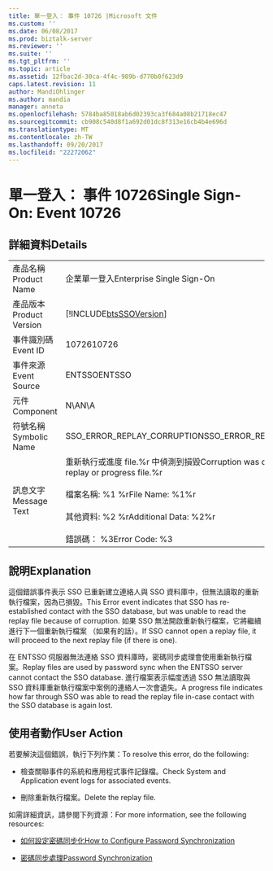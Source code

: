 ```yaml
---
title: 單一登入： 事件 10726 |Microsoft 文件
ms.custom: ''
ms.date: 06/08/2017
ms.prod: biztalk-server
ms.reviewer: ''
ms.suite: ''
ms.tgt_pltfrm: ''
ms.topic: article
ms.assetid: 12fbac2d-30ca-4f4c-989b-d770b0f623d9
caps.latest.revision: 11
author: MandiOhlinger
ms.author: mandia
manager: anneta
ms.openlocfilehash: 5784ba85018ab6d02393ca3f684a08b21718ec47
ms.sourcegitcommit: cb908c540d8f1a692d01dc8f313e16cb4b4e696d
ms.translationtype: MT
ms.contentlocale: zh-TW
ms.lasthandoff: 09/20/2017
ms.locfileid: "22272062"
---
```

# <a name="single-sign-on-event-10726"></a><span data-ttu-id="fba0b-102">單一登入： 事件 10726</span><span class="sxs-lookup"><span data-stu-id="fba0b-102">Single Sign-On: Event 10726</span></span>
## <a name="details"></a><span data-ttu-id="fba0b-103">詳細資料</span><span class="sxs-lookup"><span data-stu-id="fba0b-103">Details</span></span>  
  
|||  
|-|-|  
|<span data-ttu-id="fba0b-104">產品名稱</span><span class="sxs-lookup"><span data-stu-id="fba0b-104">Product Name</span></span>|<span data-ttu-id="fba0b-105">企業單一登入</span><span class="sxs-lookup"><span data-stu-id="fba0b-105">Enterprise Single Sign-On</span></span>|  
|<span data-ttu-id="fba0b-106">產品版本</span><span class="sxs-lookup"><span data-stu-id="fba0b-106">Product Version</span></span>|[!INCLUDE[btsSSOVersion](../includes/btsssoversion-md.md)]|  
|<span data-ttu-id="fba0b-107">事件識別碼</span><span class="sxs-lookup"><span data-stu-id="fba0b-107">Event ID</span></span>|<span data-ttu-id="fba0b-108">10726</span><span class="sxs-lookup"><span data-stu-id="fba0b-108">10726</span></span>|  
|<span data-ttu-id="fba0b-109">事件來源</span><span class="sxs-lookup"><span data-stu-id="fba0b-109">Event Source</span></span>|<span data-ttu-id="fba0b-110">ENTSSO</span><span class="sxs-lookup"><span data-stu-id="fba0b-110">ENTSSO</span></span>|  
|<span data-ttu-id="fba0b-111">元件</span><span class="sxs-lookup"><span data-stu-id="fba0b-111">Component</span></span>|<span data-ttu-id="fba0b-112">N\A</span><span class="sxs-lookup"><span data-stu-id="fba0b-112">N\A</span></span>|  
|<span data-ttu-id="fba0b-113">符號名稱</span><span class="sxs-lookup"><span data-stu-id="fba0b-113">Symbolic Name</span></span>|<span data-ttu-id="fba0b-114">SSO_ERROR_REPLAY_CORRUPTION</span><span class="sxs-lookup"><span data-stu-id="fba0b-114">SSO_ERROR_REPLAY_CORRUPTION</span></span>|  
|<span data-ttu-id="fba0b-115">訊息文字</span><span class="sxs-lookup"><span data-stu-id="fba0b-115">Message Text</span></span>|<span data-ttu-id="fba0b-116">重新執行或進度 file.%r 中偵測到損毀</span><span class="sxs-lookup"><span data-stu-id="fba0b-116">Corruption was detected in the replay or progress file.%r</span></span><br /><br /> <span data-ttu-id="fba0b-117">檔案名稱: %1 %r</span><span class="sxs-lookup"><span data-stu-id="fba0b-117">File Name: %1%r</span></span><br /><br /> <span data-ttu-id="fba0b-118">其他資料: %2 %r</span><span class="sxs-lookup"><span data-stu-id="fba0b-118">Additional Data: %2%r</span></span><br /><br /> <span data-ttu-id="fba0b-119">錯誤碼： %3</span><span class="sxs-lookup"><span data-stu-id="fba0b-119">Error Code: %3</span></span>|  
  
## <a name="explanation"></a><span data-ttu-id="fba0b-120">說明</span><span class="sxs-lookup"><span data-stu-id="fba0b-120">Explanation</span></span>  
 <span data-ttu-id="fba0b-121">這個錯誤事件表示 SSO 已重新建立連絡人與 SSO 資料庫中，但無法讀取的重新執行檔案，因為已損毀。</span><span class="sxs-lookup"><span data-stu-id="fba0b-121">This Error event indicates that SSO has re-established contact with the SSO database, but was unable to read the replay file because of corruption.</span></span> <span data-ttu-id="fba0b-122">如果 SSO 無法開啟重新執行檔案，它將繼續進行下一個重新執行檔案 （如果有的話）。</span><span class="sxs-lookup"><span data-stu-id="fba0b-122">If SSO cannot open a replay file, it will proceed to the next replay file (if there is one).</span></span>  
  
 <span data-ttu-id="fba0b-123">在 ENTSSO 伺服器無法連絡 SSO 資料庫時，密碼同步處理會使用重新執行檔案。</span><span class="sxs-lookup"><span data-stu-id="fba0b-123">Replay files are used by password sync when the ENTSSO server cannot contact the SSO database.</span></span> <span data-ttu-id="fba0b-124">進行檔案表示幅度透過 SSO 無法讀取與 SSO 資料庫重新執行檔案中案例的連絡人一次會遺失。</span><span class="sxs-lookup"><span data-stu-id="fba0b-124">A progress file indicates how far through SSO was able to read the replay file in-case contact with the SSO database is again lost.</span></span>  
  
## <a name="user-action"></a><span data-ttu-id="fba0b-125">使用者動作</span><span class="sxs-lookup"><span data-stu-id="fba0b-125">User Action</span></span>  
 <span data-ttu-id="fba0b-126">若要解決這個錯誤，執行下列作業：</span><span class="sxs-lookup"><span data-stu-id="fba0b-126">To resolve this error, do the following:</span></span>  
  
-   <span data-ttu-id="fba0b-127">檢查關聯事件的系統和應用程式事件記錄檔。</span><span class="sxs-lookup"><span data-stu-id="fba0b-127">Check System and Application event logs for associated events.</span></span>  
  
-   <span data-ttu-id="fba0b-128">刪除重新執行檔案。</span><span class="sxs-lookup"><span data-stu-id="fba0b-128">Delete the replay file.</span></span>  
  
 <span data-ttu-id="fba0b-129">如需詳細資訊，請參閱下列資源：</span><span class="sxs-lookup"><span data-stu-id="fba0b-129">For more information, see the following resources:</span></span>  
  
-   [<span data-ttu-id="fba0b-130">如何設定密碼同步化</span><span class="sxs-lookup"><span data-stu-id="fba0b-130">How to Configure Password Synchronization</span></span>](../core/how-to-configure-password-synchronization.md)  
  
-   [<span data-ttu-id="fba0b-131">密碼同步處理</span><span class="sxs-lookup"><span data-stu-id="fba0b-131">Password Synchronization</span></span>](../core/password-synchronization2.md)